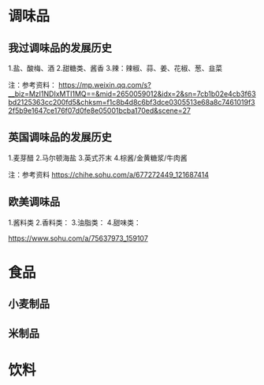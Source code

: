 # 调味品
## 我过调味品的发展历史
1.盐、酸梅、酒
2.甜糖类、酱香
3.辣：辣椒、蒜、姜、花椒、葱、韭菜

注：参考资料：
https://mp.weixin.qq.com/s?__biz=MzI1NDIxMTI1MQ==&mid=2650059012&idx=2&sn=7cb1b02e4cb3f63bd2125363cc200fd5&chksm=f1c8b4d8c6bf3dce0305513e68a8c7461019f32f5b9e1647ce176f07d0fe8e05001bcba170ed&scene=27
## 英国调味品的发展历史
1.麦芽醋
2.马尔顿海盐
3.英式芥末
4.棕酱/金黄糖浆/牛肉酱

注：参考资料
https://chihe.sohu.com/a/677272449_121687414

## 欧美调味品
1.酱料类
2.香料类：
3.油脂类：
4.甜味类：

https://www.sohu.com/a/75637973_159107

# 食品
## 小麦制品

## 米制品

# 饮料
